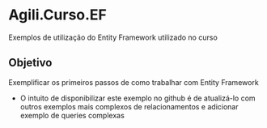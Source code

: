 # Agili.Curso.EF

Exemplos de utilização do Entity Framework utilizado no curso


## Objetivo

Exemplificar os primeiros passos de como trabalhar com Entity Framework

* O intuito de disponibilizar este exemplo no github é de atualizá-lo com outros exemplos mais complexos de relacionamentos e adicionar exemplo de queries complexas
